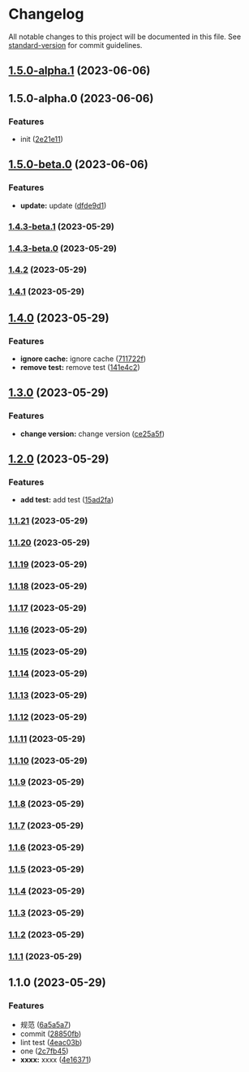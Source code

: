 # Changelog

All notable changes to this project will be documented in this file. See [standard-version](https://github.com/conventional-changelog/standard-version) for commit guidelines.

## [1.5.0-alpha.1](https://github.com/xiebanglong/jslib/compare/v1.5.0-alpha.0...v1.5.0-alpha.1) (2023-06-06)

## 1.5.0-alpha.0 (2023-06-06)


### Features

* init ([2e21e11](https://github.com/xiebanglong/jslib/commit/2e21e11edf39127b820363edb2e2377747493c6a))

## [1.5.0-beta.0](https://gitee.com/thdxbl/jslib/compare/v1.4.3-beta.1...v1.5.0-beta.0) (2023-06-06)

### Features

- **update:** update ([dfde9d1](https://gitee.com/thdxbl/jslib/commit/dfde9d146fc1d6f0717ea6398cdd896c731d6fbb))

### [1.4.3-beta.1](https://gitee.com/thdxbl/jslib/compare/v1.4.3-beta.0...v1.4.3-beta.1) (2023-05-29)

### [1.4.3-beta.0](https://gitee.com/thdxbl/jslib/compare/v1.4.2...v1.4.3-beta.0) (2023-05-29)

### [1.4.2](https://gitee.com/thdxbl/jslib/compare/v1.4.1...v1.4.2) (2023-05-29)

### [1.4.1](https://gitee.com/thdxbl/jslib/compare/v1.4.0...v1.4.1) (2023-05-29)

## [1.4.0](https://gitee.com/thdxbl/jslib/compare/v1.3.0...v1.4.0) (2023-05-29)

### Features

- **ignore cache:** ignore cache ([711722f](https://gitee.com/thdxbl/jslib/commit/711722f277608e2609231ab23287e9fcafc7abbf))
- **remove test:** remove test ([141e4c2](https://gitee.com/thdxbl/jslib/commit/141e4c2619312846f26207bbba2b104c83705830))

## [1.3.0](https://gitee.com/thdxbl/jslib/compare/v1.2.0...v1.3.0) (2023-05-29)

### Features

- **change version:** change version ([ce25a5f](https://gitee.com/thdxbl/jslib/commit/ce25a5f4feff4ed2ad10e545cbbd0eb853779f1b))

## [1.2.0](https://gitee.com/thdxbl/jslib/compare/v1.1.21...v1.2.0) (2023-05-29)

### Features

- **add test:** add test ([15ad2fa](https://gitee.com/thdxbl/jslib/commit/15ad2fa97f2439216ef0cb319b6b6e6366e4cf96))

### [1.1.21](https://gitee.com/thdxbl/jslib/compare/v1.1.20...v1.1.21) (2023-05-29)

### [1.1.20](https://gitee.com/thdxbl/jslib/compare/v1.1.19...v1.1.20) (2023-05-29)

### [1.1.19](https://gitee.com/thdxbl/jslib/compare/v1.1.18...v1.1.19) (2023-05-29)

### [1.1.18](https://gitee.com/thdxbl/jslib/compare/v1.1.17...v1.1.18) (2023-05-29)

### [1.1.17](https://gitee.com/thdxbl/jslib/compare/v1.1.16...v1.1.17) (2023-05-29)

### [1.1.16](https://gitee.com/thdxbl/jslib/compare/v1.1.0...v1.1.16) (2023-05-29)

### [1.1.15](https://gitee.com/thdxbl/jslib/compare/v1.1.0...v1.1.15) (2023-05-29)

### [1.1.14](https://gitee.com/thdxbl/jslib/compare/v1.1.0...v1.1.14) (2023-05-29)

### [1.1.13](https://gitee.com/thdxbl/jslib/compare/v1.1.0...v1.1.13) (2023-05-29)

### [1.1.12](https://gitee.com/thdxbl/jslib/compare/v1.1.0...v1.1.12) (2023-05-29)

### [1.1.11](https://gitee.com/thdxbl/jslib/compare/v1.1.0...v1.1.11) (2023-05-29)

### [1.1.10](https://gitee.com/thdxbl/jslib/compare/v1.1.0...v1.1.10) (2023-05-29)

### [1.1.9](https://gitee.com/thdxbl/jslib/compare/v1.1.0...v1.1.9) (2023-05-29)

### [1.1.8](https://gitee.com/thdxbl/jslib/compare/v1.1.0...v1.1.8) (2023-05-29)

### [1.1.7](https://gitee.com/thdxbl/jslib/compare/v1.1.0...v1.1.7) (2023-05-29)

### [1.1.6](https://gitee.com/thdxbl/jslib/compare/v1.1.0...v1.1.6) (2023-05-29)

### [1.1.5](https://gitee.com/thdxbl/jslib/compare/v1.1.0...v1.1.5) (2023-05-29)

### [1.1.4](https://gitee.com/thdxbl/jslib/compare/v1.1.0...v1.1.4) (2023-05-29)

### [1.1.3](https://gitee.com/thdxbl/jslib/compare/v1.1.0...v1.1.3) (2023-05-29)

### [1.1.2](https://gitee.com/thdxbl/jslib/compare/v1.1.0...v1.1.2) (2023-05-29)

### [1.1.1](https://gitee.com/thdxbl/jslib/compare/v1.1.0...v1.1.1) (2023-05-29)

## 1.1.0 (2023-05-29)

### Features

- 规范 ([6a5a5a7](https://gitee.com/thdxbl/jslib/commit/6a5a5a7d5fa178b5039bc572342e64dd508f730d))
- commit ([28850fb](https://gitee.com/thdxbl/jslib/commit/28850fb681c2d8fa1c734aed23494372145b7857))
- lint test ([4eac03b](https://gitee.com/thdxbl/jslib/commit/4eac03b907278c6126a04fd12d9bae1d8b77afd2))
- one ([2c7fb45](https://gitee.com/thdxbl/jslib/commit/2c7fb45fa922cc9ccbdb82e7b4bfe1a0e4f3ae98))
- **xxxx:** xxxx ([4e16371](https://gitee.com/thdxbl/jslib/commit/4e163710c4e53f3e1df82fda391ce8b8c41b3c1b))
